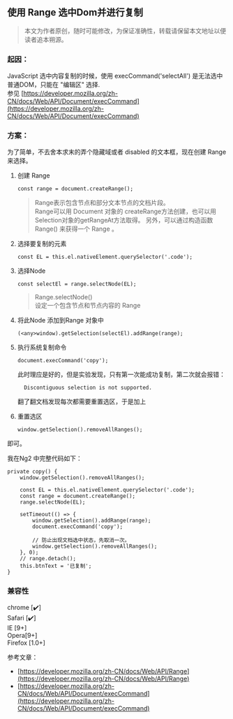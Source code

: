 使用 Range 选中Dom并进行复制
--
> 本文为作者原创，随时可能修改，为保证准确性，转载请保留本文地址以便读者追本朔源。

### 起因：
JavaScript 选中内容复制的时候，使用 execCommand('selectAll') 是无法选中普通DOM，只能在 "编辑区" 选择.  
参见 [https://developer.mozilla.org/zh-CN/docs/Web/API/Document/execCommand](https://developer.mozilla.org/zh-CN/docs/Web/API/Document/execCommand)

### 方案：

为了简单，不去舍本求末的弄个隐藏域或者 disabled 的文本框，现在创建 Range 来选择。  

1. 创建 Range 

	```
	const range = document.createRange();
	```
	
	> Range表示包含节点和部分文本节点的文档片段。  
	>Range可以用 Document 对象的 createRange方法创建，也可以用Selection对象的getRangeAt方法取得。	另外，可以通过构造函数 Range() 来获得一个 Range 。

2. 选择要复制的元素
 
	```
	const EL = this.el.nativeElement.querySelector('.code');
	```

3. 选择Node

	```
	const selectEl = range.selectNode(EL);
	```
	
	> Range.selectNode()  
	> 设定一个包含节点和节点内容的 Range 
	
4. 将此Node 添加到Range 对象中

	```
	(<any>window).getSelection(selectEl).addRange(range);
	```
	
5. 执行系统复制命令

	```
	document.execCommand('copy');
	```
	
	此时理应是好的，但是实验发现，只有第一次能成功复制，第二次就会报错：

		 Discontiguous selection is not supported.
	 
	翻了翻文档发现每次都需要重置选区，于是加上

6. 重置选区

	```
	window.getSelection().removeAllRanges();
	```	
 即可。

我在Ng2 中完整代码如下：

	private copy() {
        window.getSelection().removeAllRanges();

        const EL = this.el.nativeElement.querySelector('.code');
        const range = document.createRange();
        range.selectNode(EL);

        setTimeout(() => {
            window.getSelection().addRange(range);
            document.execCommand('copy');

            // 防止出现文档选中状态，先取消一次。
            window.getSelection().removeAllRanges();
        }, 0);
        // range.detach();
        this.btnText = '已复制';
    }
    

    
    
### 兼容性

chrome [✔️]  
Safari [✔️]  
IE [9+]  
Opera[9+]  
Firefox [1.0+]  
    
参考文章：

- [https://developer.mozilla.org/zh-CN/docs/Web/API/Range](https://developer.mozilla.org/zh-CN/docs/Web/API/Range)
- [https://developer.mozilla.org/zh-CN/docs/Web/API/Document/execCommand](https://developer.mozilla.org/zh-CN/docs/Web/API/Document/execCommand)

	



